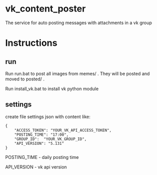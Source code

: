 # vk_content_poster
The service for auto posting messages with attachments in a vk group

# Instructions

## run

Run run.bat to post all images from memes/ . They will be posted and moved to posted/ .

Run install_vk.bat to install vk python module

## settings

create file settings json with content like:

    {
        "ACCESS_TOKEN": "YOUR_VK_API_ACCESS_TOKEN",
        "POSTING_TIME": "17:00",
        "GROUP_ID":  "YOUR_VK_GROUP_ID",
        "API_VERSION": "5.131"
    }
POSTING_TIME - daily posting time

API_VERSION - vk api version
